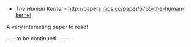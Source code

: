 - *The Human Kernel* - http://papers.nips.cc/paper/5765-the-human-kernel

A very interesting paper to read!

----to be continued -----

